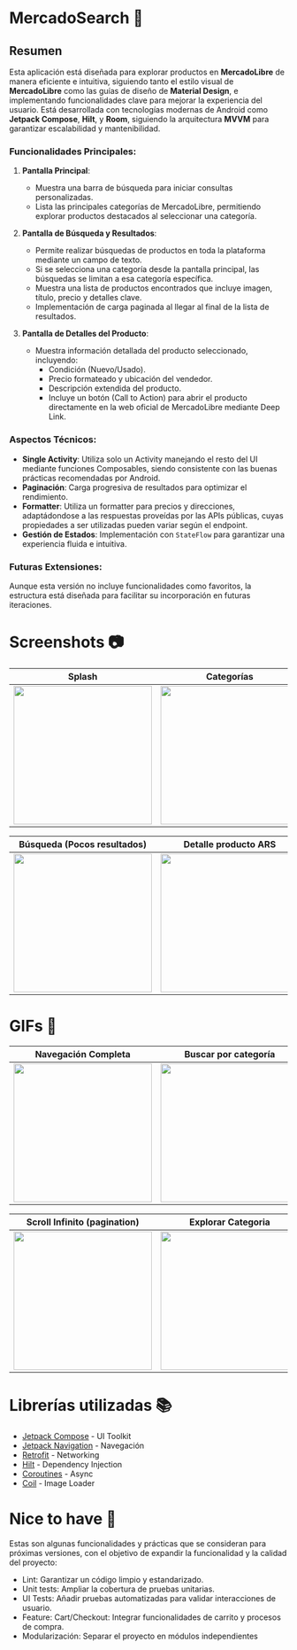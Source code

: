 # MercadoSearch 📱
## Resumen 

Esta aplicación está diseñada para explorar productos en **MercadoLibre** de manera eficiente e intuitiva, siguiendo tanto el estilo visual de **MercadoLibre** como las guías de diseño de **Material Design**, e implementando funcionalidades clave para mejorar la experiencia del usuario. Está desarrollada con tecnologías modernas de Android como **Jetpack Compose**, **Hilt**, y **Room**, siguiendo la arquitectura **MVVM** para garantizar escalabilidad y mantenibilidad.

### Funcionalidades Principales:

1. **Pantalla Principal**:
   - Muestra una barra de búsqueda para iniciar consultas personalizadas.
   - Lista las principales categorías de MercadoLibre, permitiendo explorar productos destacados al seleccionar una categoría.

2. **Pantalla de Búsqueda y Resultados**:
   - Permite realizar búsquedas de productos en toda la plataforma mediante un campo de texto.
   - Si se selecciona una categoría desde la pantalla principal, las búsquedas se limitan a esa categoría específica.
   - Muestra una lista de productos encontrados que incluye imagen, título, precio y detalles clave.
   - Implementación de carga paginada al llegar al final de la lista de resultados.
     
3. **Pantalla de Detalles del Producto**:
   - Muestra información detallada del producto seleccionado, incluyendo:
     - Condición (Nuevo/Usado).
     - Precio formateado y ubicación del vendedor.
     - Descripción extendida del producto.
     - Incluye un botón (Call to Action) para abrir el producto directamente en la web oficial de MercadoLibre mediante Deep Link.

### Aspectos Técnicos:

- **Single Activity**: Utiliza solo un Activity manejando el resto del UI mediante funciones Composables, siendo consistente con las buenas prácticas recomendadas por Android.
- **Paginación**: Carga progresiva de resultados para optimizar el rendimiento.
- **Formatter**: Utiliza un formatter para precios y direcciones, adaptádondose a las respuestas proveídas por las APIs públicas, cuyas propiedades a ser utilizadas pueden variar según el endpoint.
- **Gestión de Estados**: Implementación con `StateFlow` para garantizar una experiencia fluida e intuitiva.

### Futuras Extensiones:
Aunque esta versión no incluye funcionalidades como favoritos, la estructura está diseñada para facilitar su incorporación en futuras iteraciones.

# Screenshots 📷

| Splash    | Categorías     |  Búsqueda    |
|------------|-------------|------------|
| <img src="https://github.com/user-attachments/assets/4a37a399-38ac-4dc8-a699-0fc1d6205d85" width="250"> | <img src="https://github.com/user-attachments/assets/310bcea3-18e3-436b-b754-21aa3514c56d" width="250"> |<img src="https://github.com/user-attachments/assets/d505ecca-0f58-4c23-a582-fa033f449490" width="250"> | 

| Búsqueda (Pocos resultados)     |  Detalle producto ARS    | Detalle producto USD  |
|------------|-------------|------------|
| <img src="https://github.com/user-attachments/assets/de300cfe-b469-4b9c-9498-58cf84185424" width="250">| <img src="https://github.com/user-attachments/assets/c7388d06-05ab-4dde-8ed1-a4f46050ab4d" width="250">|<img src="https://github.com/user-attachments/assets/6276db79-bfda-4fe9-a0c5-ccdc8e69b6fa" width="250"> |


# GIFs 🎥

| Navegación Completa   | Buscar por categoría     | 
|------------|-------------|
| <img src="https://github.com/user-attachments/assets/c46b714f-5047-4159-adbe-29cc80f55060" width="250"> | <img src="https://github.com/user-attachments/assets/b0d14022-9340-41bd-a9d4-0a45601af189" width="250"> |

| Scroll Infinito (pagination)                                                         | Explorar Categoria                                                     | 
|---------------------------------------------------------------|----------------------------------------------------------------|
| <img src="https://github.com/user-attachments/assets/67cb8d0d-b64e-44d3-a443-074a88f9e639" width="250"> | <img src="https://github.com/user-attachments/assets/6fbbf929-0f45-4ec1-a6d9-a443163bf0ad" width="250"> |


# Librerías utilizadas 📚

- [Jetpack Compose](https://developer.android.com/compose) - UI Toolkit
- [Jetpack Navigation](https://developer.android.com/guide/navigation) - Navegación
- [Retrofit](https://github.com/square/retrofit) - Networking
- [Hilt](https://developer.android.com/training/dependency-injection/hilt-android?hl=es-419) - Dependency Injection
- [Coroutines](https://developer.android.com/kotlin/coroutines) - Async
- [Coil](https://github.com/coil-kt/coil#jetpack-compose) - Image Loader

# Nice to have 👀

Estas son algunas funcionalidades y prácticas que se consideran para próximas versiones, con el objetivo de expandir la funcionalidad y la calidad del proyecto:

- Lint: Garantizar un código limpio y estandarizado.
- Unit tests: Ampliar la cobertura de pruebas unitarias.
- UI Tests: Añadir pruebas automatizadas para validar interacciones de usuario.
- Feature: Cart/Checkout: Integrar funcionalidades de carrito y procesos de compra.
- Modularización: Separar el proyecto en módulos independientes

